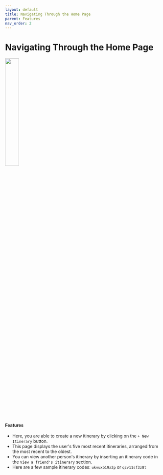```yaml
---
layout: default
title: Navigating Through the Home Page
parent: Features
nav_order: 2
---
```

# Navigating Through the Home Page
 
 <img src="../images/features/home-page.gif" width="30%">

#### Features

- Here, you are able to create a new itinerary by clicking on the `+ New Itinerary` button.
- This page displays the user's five most recent itineraries, arranged from the most recent to the oldest.
- You can view another person's itinerary by inserting an itinerary code in the `View a friend's itinerary` section.
- Here are a few sample itinerary codes: `ukvuxb19a2p` or `qzv11sf3z8t`
